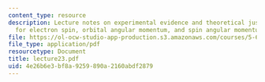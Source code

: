 ```yaml
---
content_type: resource
description: Lecture notes on experimental evidence and theoretical justification
  for electron spin, orbital angular momentum, and spin angular momentum.
file: https://ol-ocw-studio-app-production.s3.amazonaws.com/courses/5-61-physical-chemistry-fall-2007/4e26b6e3bf8a9259890a2160abdf2879_lecture23.pdf
file_type: application/pdf
resourcetype: Document
title: lecture23.pdf
uid: 4e26b6e3-bf8a-9259-890a-2160abdf2879
---
```

